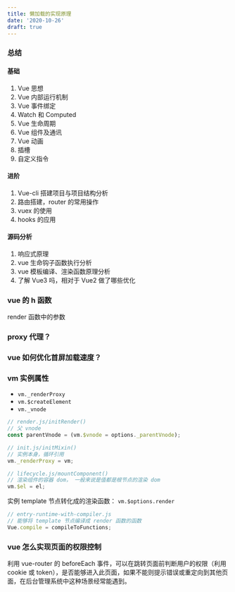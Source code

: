 ```yaml
---
title: 懒加载的实现原理
date: '2020-10-26'
draft: true
---
```


### 总结

#### 基础

1. Vue 思想
2. Vue 内部运行机制
3. Vue 事件绑定
4. Watch 和 Computed
5. Vue 生命周期
6. Vue 组件及通讯
7. Vue 动画
8. 插槽
9. 自定义指令

#### 进阶

1. Vue-cli 搭建项目与项目结构分析
2. 路由搭建，router 的常用操作
3. vuex 的使用
4. hooks 的应用

#### 源码分析

1. 响应式原理
2. vue 生命钩子函数执行分析
3. vue 模板编译、渲染函数原理分析
4. 了解 Vue3 吗，相对于 Vue2 做了哪些优化

### vue 的 h 函数

render 函数中的参数

### proxy 代理？

### vue 如何优化首屏加载速度？

### vm 实例属性

- `vm._renderProxy`
- `vm.$createElement`
- `vm._vnode`

```js
// render.js/initRender()
// 父 vnode
const parentVnode = (vm.$vnode = options._parentVnode);
```

```js
// init.js/initMixin()
// 实例本身，循环引用
vm._renderProxy = vm;
```

```js
// lifecycle.js/mountComponent()
// 渲染组件的容器 dom， 一般来说是值都是根节点的渲染 dom
vm.$el = el;
```

实例 template 节点转化成的渲染函数： `vm.$options.render`

```js
// entry-runtime-with-compiler.js
// 能够将 template 节点编译成 render 函数的函数
Vue.compile = compileToFunctions;
```

### vue 怎么实现页面的权限控制

利用 vue-router 的 beforeEach 事件，可以在跳转页面前判断用户的权限（利用 cookie 或 token），是否能够进入此页面，如果不能则提示错误或重定向到其他页面，在后台管理系统中这种场景经常能遇到。
